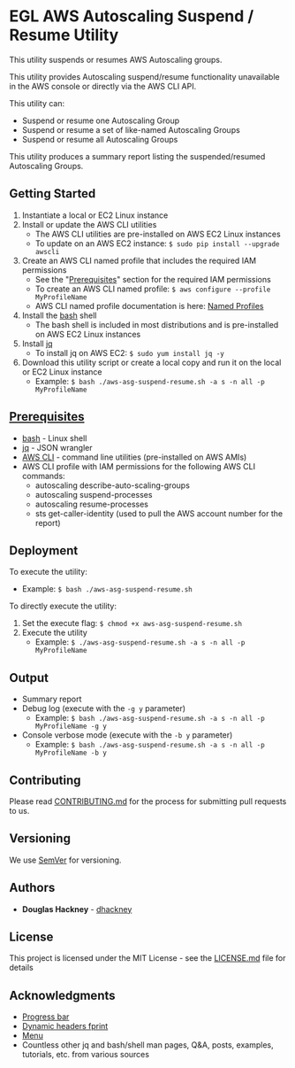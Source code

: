 # EGL AWS Autoscaling Suspend / Resume Utility

This utility suspends or resumes AWS Autoscaling groups. 

This utility provides Autoscaling suspend/resume functionality unavailable in the AWS console or directly via the AWS CLI API. 

This utility can: 

* Suspend or resume one Autoscaling Group
* Suspend or resume a set of like-named Autoscaling Groups
* Suspend or resume all Autoscaling Groups

This utility produces a summary report listing the suspended/resumed Autoscaling Groups. 

## Getting Started

1. Instantiate a local or EC2 Linux instance
2. Install or update the AWS CLI utilities
    * The AWS CLI utilities are pre-installed on AWS EC2 Linux instances
    * To update on an AWS EC2 instance: `$ sudo pip install --upgrade awscli` 
3. Create an AWS CLI named profile that includes the required IAM permissions 
    * See the "[Prerequisites](#prerequisites)" section for the required IAM permissions
    * To create an AWS CLI named profile: `$ aws configure --profile MyProfileName`
    * AWS CLI named profile documentation is here: [Named Profiles](http://docs.aws.amazon.com/cli/latest/userguide/cli-multiple-profiles.html)
4. Install the [bash](https://www.gnu.org/software/bash/) shell
    * The bash shell is included in most distributions and is pre-installed on AWS EC2 Linux instances
5. Install [jq](https://github.com/stedolan/jq) 
    * To install jq on AWS EC2: `$ sudo yum install jq -y`
6. Download this utility script or create a local copy and run it on the local or EC2 Linux instance
    * Example: `$ bash ./aws-asg-suspend-resume.sh -a s -n all -p MyProfileName`  

## [Prerequisites](#prerequisites)

* [bash](https://www.gnu.org/software/bash/) - Linux shell 
* [jq](https://github.com/stedolan/jq) - JSON wrangler
* [AWS CLI](https://aws.amazon.com/cli/) - command line utilities (pre-installed on AWS AMIs) 
* AWS CLI profile with IAM permissions for the following AWS CLI commands:  
  * autoscaling describe-auto-scaling-groups  
  * autoscaling suspend-processes  
  * autoscaling resume-processes    
  * sts get-caller-identity  (used to pull the AWS account number for the report)


## Deployment

To execute the utility:

  * Example: `$ bash ./aws-asg-suspend-resume.sh`  

To directly execute the utility:  

1. Set the execute flag: `$ chmod +x aws-asg-suspend-resume.sh`
2. Execute the utility  
    * Example: `$ ./aws-asg-suspend-resume.sh -a s -n all -p MyProfileName`    

## Output

* Summary report 
* Debug log (execute with the `-g y` parameter)  
  * Example: `$ bash ./aws-asg-suspend-resume.sh -a s -n all -p MyProfileName -g y`  
* Console verbose mode (execute with the `-b y` parameter)  
  * Example: `$ bash ./aws-asg-suspend-resume.sh -a s -n all -p MyProfileName -b y`  

## Contributing

Please read [CONTRIBUTING.md](https://github.com/Enterprise-Group-Ltd/aws-autoscaling-suspend-resume/blob/master/CONTRIBUTING.md) for  the process for submitting pull requests to us.

## Versioning

We use [SemVer](http://semver.org/) for versioning. 

## Authors

* **Douglas Hackney** - [dhackney](https://github.com/dhackney)

## License

This project is licensed under the MIT License - see the [LICENSE.md](https://github.com/Enterprise-Group-Ltd/aws-autoscaling-suspend-resume/blob/master/LICENSE) file for details

## Acknowledgments

* [Progress bar](https://stackoverflow.com/questions/238073/how-to-add-a-progress-bar-to-a-shell-script)  
* [Dynamic headers fprint](https://stackoverflow.com/questions/5799303/print-a-character-repeatedly-in-bash)
* [Menu](https://stackoverflow.com/questions/30182086/how-to-use-goto-statement-in-shell-script)
* Countless other jq and bash/shell man pages, Q&A, posts, examples, tutorials, etc. from various sources  

